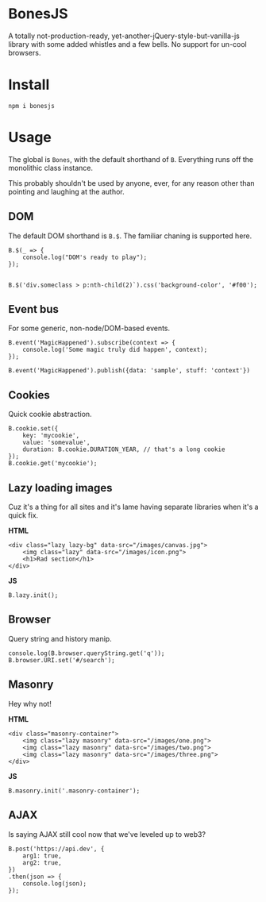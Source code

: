 # BonesJS

A totally not-production-ready, yet-another-jQuery-style-but-vanilla-js library with some added whistles and a few bells. No support for un-cool browsers.


# Install

```
npm i bonesjs
```


# Usage

The global is `Bones`, with the default shorthand of `B`. Everything runs off the monolithic class instance.

This probably shouldn't be used by anyone, ever, for any reason other than pointing and laughing at the author.


## DOM

The default DOM shorthand is `B.$`. The familiar chaning is supported here.

```
B.$(_ => {
    console.log("DOM's ready to play");
});


B.$('div.someclass > p:nth-child(2)`).css('background-color', '#f00');
```


## Event bus

For some generic, non-node/DOM-based events.

```
B.event('MagicHappened').subscribe(context => {
    console.log('Some magic truly did happen', context);
});

B.event('MagicHappened').publish({data: 'sample', stuff: 'context'})
```


## Cookies

Quick cookie abstraction.

```
B.cookie.set({
    key: 'mycookie',
    value: 'somevalue',
    duration: B.cookie.DURATION_YEAR, // that's a long cookie
});
B.cookie.get('mycookie');
```


## Lazy loading images

Cuz it's a thing for all sites and it's lame having separate libraries when it's a quick fix.

**HTML**
```
<div class="lazy lazy-bg" data-src="/images/canvas.jpg">
    <img class="lazy" data-src="/images/icon.png">
    <h1>Rad section</h1>
</div>
```

**JS**
```
B.lazy.init();
```


## Browser

Query string and history manip.

```
console.log(B.browser.queryString.get('q'));
B.browser.URI.set('#/search');
```


## Masonry

Hey why not!

**HTML**
```
<div class="masonry-container">
    <img class="lazy masonry" data-src="/images/one.png">
    <img class="lazy masonry" data-src="/images/two.png">
    <img class="lazy masonry" data-src="/images/three.png">
</div>
```

**JS**
```
B.masonry.init('.masonry-container');
```


## AJAX

Is saying AJAX still cool now that we've leveled up to web3?

```
B.post('https://api.dev', {
    arg1: true,
    arg2: true,
})
.then(json => {
    console.log(json);
});
```
